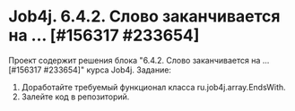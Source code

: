 # Job4j. 6.4.2. Слово заканчивается на ... [#156317 #233654]
Проект содержит решения блока "6.4.2. Слово заканчивается на ... [#156317 #233654]" курса Job4j.
Задание:
1. Доработайте требуемый функционал класса ru.job4j.array.EndsWith.
2. Залейте код в репозиторий.